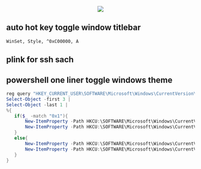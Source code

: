 <p align="center">
<img src="https://cdn2.iconfinder.com/data/icons/social-icons-33/128/Github-512.png">
</p>

## auto hot key toggle window titlebar
```autohotkey
WinSet, Style, ^0xC00000, A
```

## plink for ssh sach

## powershell one liner toggle windows theme
```powershell
reg query "HKEY_CURRENT_USER\SOFTWARE\Microsoft\Windows\CurrentVersion\Themes\Personalize"  /v SystemUsesLightTheme | 
Select-Object -first 3 | 
Select-Object -last 1 | 
%{
   if($_ -match "0x1"){
       New-ItemProperty -Path HKCU:\SOFTWARE\Microsoft\Windows\CurrentVersion\Themes\Personalize -Name SystemUsesLightTheme -Value 0 -Type Dword -Force;
       New-ItemProperty -Path HKCU:\SOFTWARE\Microsoft\Windows\CurrentVersion\Themes\Personalize -Name AppsUseLightTheme -Value 0 -Type Dword -Force
   }
   else{
       New-ItemProperty -Path HKCU:\SOFTWARE\Microsoft\Windows\CurrentVersion\Themes\Personalize -Name SystemUsesLightTheme -Value 1 -Type Dword -Force;
       New-ItemProperty -Path HKCU:\SOFTWARE\Microsoft\Windows\CurrentVersion\Themes\Personalize -Name AppsUseLightTheme -Value 1 -Type Dword -Force
   }
}
```
